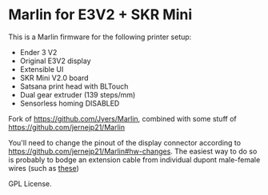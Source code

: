 # Marlin for E3V2 + SKR Mini
This is a Marlin firmware for the following printer setup:
* Ender 3 V2
* Original E3V2 display
* Extensible UI
* SKR Mini V2.0 board
* Satsana print head with BLTouch
* Dual gear extruder (139 steps/mm)
* Sensorless homing DISABLED

Fork of https://github.com/Jyers/Marlin, combined with some stuff of https://github.com/jernejp21/Marlin

You'll need to change the pinout of the display connector according to https://github.com/jernejp21/Marlin#hw-changes. The easiest way to do so is probably to bodge an extension cable from individual dupont male-female wires (such as [these](https://www.aliexpress.com/item/1005001705264902.html))

GPL License.